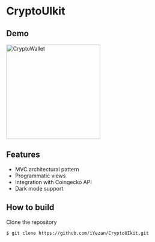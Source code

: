 # CryptoUIkit

## Demo
<img width="250" alt="CryptoWallet" src="https://user-images.githubusercontent.com/29463442/157120303-b88271c6-dcaa-4534-921a-ac440a1b8947.png">

## Features

- MVC architectural pattern
- Programmatic views
- Integration with Coingecko API
- Dark mode support



## How to build
Clone the repository

```$ git clone https://github.com/iYezan/CryptoUIkit.git```
